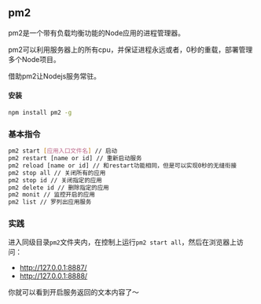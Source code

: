 ## pm2

pm2是一个带有负载均衡功能的Node应用的进程管理器。

pm2可以利用服务器上的所有cpu，并保证进程永远或者，0秒的重载，部署管理多个Node项目。

借助pm2让Nodejs服务常驻。

#### 安装

```bash
npm install pm2 -g
```

### 基本指令

```bash
pm2 start [应用入口文件名] // 启动
pm2 restart [name or id] // 重新启动服务
pm2 reload [name or id] // 和restart功能相同，但是可以实现0秒的无缝衔接
pm2 stop all // 关闭所有的应用
pm2 stop id // 关闭指定的应用
pm2 delete id // 删除指定的应用
pm2 monit // 监控开启的应用
pm2 list // 罗列出应用服务
```

### 实践

进入同级目录`pm2`文件夹内，在控制上运行`pm2 start all`，然后在浏览器上访问：

- http://127.0.0.1:8887/
- http://127.0.0.1:8888/

你就可以看到开启服务返回的文本内容了～
